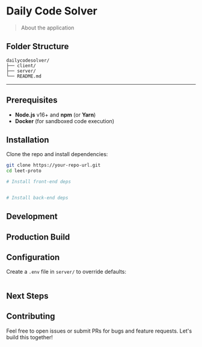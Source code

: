 # Daily Code Solver

> About the application

## Folder Structure

```
dailycodesolver/
├── client/
├── server/
└── README.md
```

---

## Prerequisites

- **Node.js** v16+ and **npm** (or **Yarn**)
- **Docker** (for sandboxed code execution)

## Installation

Clone the repo and install dependencies:

```bash
git clone https://your-repo-url.git
cd leet-proto

# Install front-end deps


# Install back-end deps

```

## Development

## Production Build

## Configuration

Create a `.env` file in `server/` to override defaults:

```dotenv

```

## Next Steps

## Contributing

Feel free to open issues or submit PRs for bugs and feature requests. Let's build this together!
